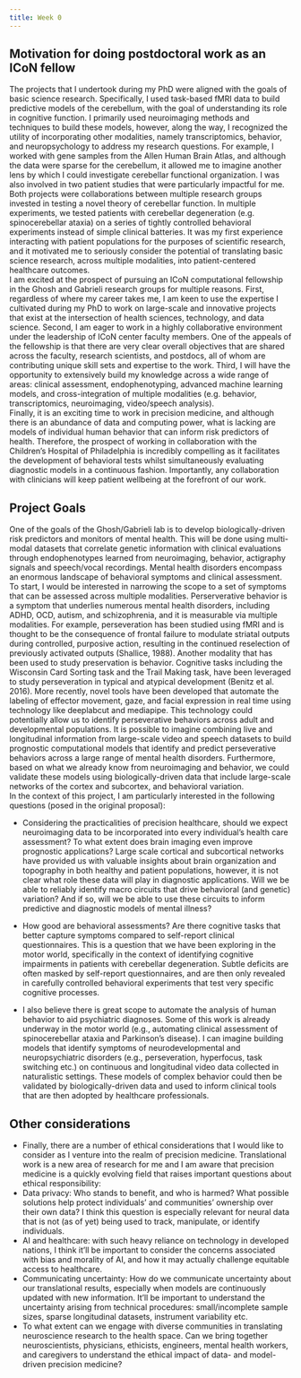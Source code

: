 ```yaml
---
title: Week 0
---
```


## Motivation for doing postdoctoral work as an ICoN fellow
The projects that I undertook during my PhD were aligned with the goals of basic
science research. Specifically, I used task-based fMRI data to build predictive models of the
cerebellum, with the goal of understanding its role in cognitive function. I primarily used
neuroimaging methods and techniques to build these models, however, along the way, I
recognized the utility of incorporating other modalities, namely transcriptomics, behavior,
and neuropsychology to address my research questions. For example, I worked with gene
samples from the Allen Human Brain Atlas, and although the data were sparse for the
cerebellum, it allowed me to imagine another lens by which I could investigate cerebellar
functional organization. I was also involved in two patient studies that were particularly
impactful for me. Both projects were collaborations between multiple research groups
invested in testing a novel theory of cerebellar function. In multiple experiments, we tested
patients with cerebellar degeneration (e.g. spinocerebellar ataxia) on a series of tightly
controlled behavioral experiments instead of simple clinical batteries. It was my first
experience interacting with patient populations for the purposes of scientific research, and it
motivated me to seriously consider the potential of translating basic science research,
across multiple modalities, into patient-centered healthcare outcomes.
<br>
I am excited at the prospect of pursuing an ICoN computational fellowship in the
Ghosh and Gabrieli research groups for multiple reasons. First, regardless of where my
career takes me, I am keen to use the expertise I cultivated during my PhD to work on
large-scale and innovative projects that exist at the intersection of health sciences,
technology, and data science. Second, I am eager to work in a highly collaborative
environment under the leadership of ICoN center faculty members. One of the appeals of
the fellowship is that there are very clear overall objectives that are shared across the
faculty, research scientists, and postdocs, all of whom are contributing unique skill sets and
expertise to the work. Third, I will have the opportunity to extensively build my knowledge
across a wide range of areas: clinical assessment, endophenotyping, advanced machine
learning models, and cross-integration of multiple modalities (e.g. behavior, transcriptomics,
neuroimaging, video/speech analysis). 
<br>
Finally, it is an exciting time to work in precision
medicine, and although there is an abundance of data and computing power, what is lacking
are models of individual human behavior that can inform risk predictors of health. Therefore,
the prospect of working in collaboration with the Children’s Hospital of Philadelphia is
incredibly compelling as it facilitates the development of behavioral tests whilst
simultaneously evaluating diagnostic models in a continuous fashion. Importantly, any
collaboration with clinicians will keep patient wellbeing at the forefront of our work.

## Project Goals
One of the goals of the Ghosh/Gabrieli lab is to develop biologically-driven 
risk predictors and monitors of mental health. This will be done using multi-modal
datasets that correlate genetic information with clinical evaluations through endophenotypes
learned from neuroimaging, behavior, actigraphy signals and speech/vocal recordings.
Mental health disorders encompass an enormous landscape of behavioral symptoms
and clinical assessment. To start, I would be interested in narrowing the scope to a set of
symptoms that can be assessed across multiple modalities. Perserverative behavior is a
symptom that underlies numerous mental health disorders, including ADHD, OCD, autism,
and schizophrenia, and it is measurable via multiple modalities. For example, perseveration
has been studied using fMRI and is thought to be the consequence of frontal failure to
modulate striatal outputs during controlled, purposive action, resulting in the continued
reselection of previously activated outputs (Shallice, 1988). Another modality that has been
used to study preservation is behavior. Cognitive tasks including the Wisconsin Card
Sorting task and the Trail Making task, have been leveraged to study perseveration in
typical and atypical development (Benitz et al. 2016). More recently, novel tools have been
developed that automate the labeling of effector movement, gaze, and facial expression in
real time using technology like deeplabcut and mediapipe. This technology could potentially
allow us to identify perseverative behaviors across adult and developmental populations. It
is possible to imagine combining live and longitudinal information from large-scale video
and speech datasets to build prognostic computational models that identify and predict
perseverative behaviors across a large range of mental health disorders. Furthermore,
based on what we already know from neuroimaging and behavior, we could validate these
models using biologically-driven data that include large-scale networks of the cortex and
subcortex, and behavioral variation.
<br>
In the context of this project, I am particularly interested in the following questions (posed in
the original proposal):

* Considering the practicalities of precision healthcare, should we expect
neuroimaging data to be incorporated into every individual’s health care
assessment? To what extent does brain imaging even improve prognostic
applications? Large scale cortical and subcortical networks have provided us
with valuable insights about brain organization and topography in both
healthy and patient populations, however, it is not clear what role these data
will play in diagnostic applications. Will we be able to reliably identify macro
circuits that drive behavioral (and genetic) variation? And if so, will we be able
to use these circuits to inform predictive and diagnostic models of mental
illness?

* How good are behavioral assessments? Are there cognitive tasks that better
capture symptoms compared to self-report clinical questionnaires. This is a
question that we have been exploring in the motor world, specifically in the
context of identifying cognitive impairments in patients with cerebellar
degeneration. Subtle deficits are often masked by self-report questionnaires,
and are then only revealed in carefully controlled behavioral experiments that
test very specific cognitive processes.

* I also believe there is great scope to automate the analysis of human
behavior to aid psychiatric diagnoses. Some of this work is already underway
in the motor world (e.g., automating clinical assessment of spinocerebellar
ataxia and Parkinson’s disease). I can imagine building models that identify
symptoms of neurodevelopmental and neuropsychiatric disorders (e.g.,
perseveration, hyperfocus, task switching etc.) on continuous and longitudinal
video data collected in naturalistic settings. These models of complex
behavior could then be validated by biologically-driven data and used to
inform clinical tools that are then adopted by healthcare professionals.

## Other considerations
* Finally, there are a number of ethical considerations that I would like to consider as I
venture into the realm of precision medicine. Translational work is a new area of research
for me and I am aware that precision medicine is a quickly evolving field that raises
important questions about ethical responsibility:
* Data privacy: Who stands to benefit, and who is harmed? What possible solutions
help protect individuals’ and communities’ ownership over their own data? I think this
question is especially relevant for neural data that is not (as of yet) being used to
track, manipulate, or identify individuals.
* AI and healthcare: with such heavy reliance on technology in developed nations, I
think it’ll be important to consider the concerns associated with bias and morality of
AI, and how it may actually challenge equitable access to healthcare.
* Communicating uncertainty: How do we communicate uncertainty about our
translational results, especially when models are continuously updated with new
information. It’ll be important to understand the uncertainty arising from technical
procedures: small/incomplete sample sizes, sparse longitudinal datasets, instrument
variability etc.
* To what extent can we engage with diverse communities in translating neuroscience
research to the health space. Can we bring together neuroscientists, physicians,
ethicists, engineers, mental health workers, and caregivers to understand the ethical
impact of data- and model-driven precision medicine?